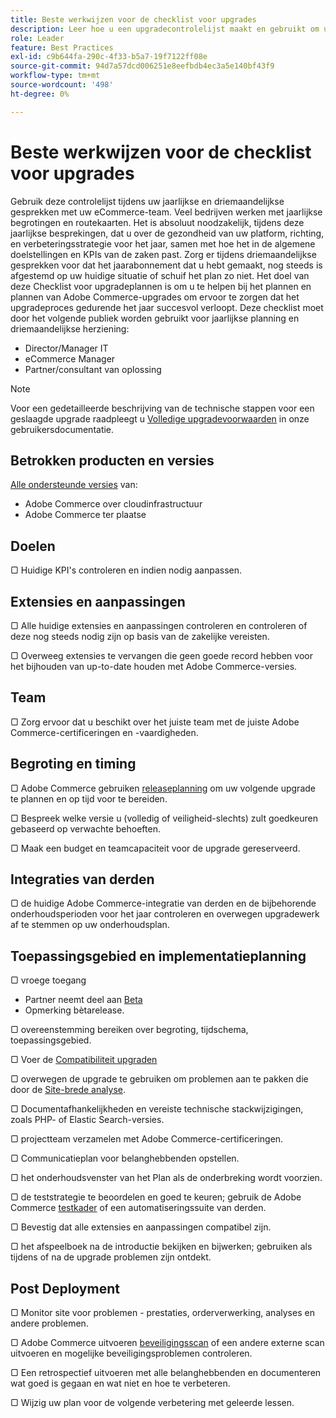 ```yaml
---
title: Beste werkwijzen voor de checklist voor upgrades
description: Leer hoe u een upgradecontrolelijst maakt en gebruikt om uw Adobe Commerce- en Magento Open Source-upgradestrategie te plannen.
role: Leader
feature: Best Practices
exl-id: c9b644fa-290c-4f33-b5a7-19f7122ff08e
source-git-commit: 94d7a57dcd006251e8eefbdb4ec3a5e140bf43f9
workflow-type: tm+mt
source-wordcount: '498'
ht-degree: 0%

---
```


# Beste werkwijzen voor de checklist voor upgrades

Gebruik deze controlelijst tijdens uw jaarlijkse en driemaandelijkse gesprekken met uw eCommerce-team. Veel bedrijven werken met jaarlijkse begrotingen en routekaarten. Het is absoluut noodzakelijk, tijdens deze jaarlijkse besprekingen, dat u over de gezondheid van uw platform, richting, en verbeteringsstrategie voor het jaar, samen met hoe het in de algemene doelstellingen en KPIs van de zaken past. Zorg er tijdens driemaandelijkse gesprekken voor dat het jaarabonnement dat u hebt gemaakt, nog steeds is afgestemd op uw huidige situatie of schuif het plan zo niet. Het doel van deze Checklist voor upgradeplannen is om u te helpen bij het plannen en plannen van Adobe Commerce-upgrades om ervoor te zorgen dat het upgradeproces gedurende het jaar succesvol verloopt. Deze checklist moet door het volgende publiek worden gebruikt voor jaarlijkse planning en driemaandelijkse herziening:

- Director/Manager IT
- eCommerce Manager
- Partner/consultant van oplossing

>[!NOTE]
>
>Voor een gedetailleerde beschrijving van de technische stappen voor een geslaagde upgrade raadpleegt u [Volledige upgradevoorwaarden](../../../upgrade/prepare/prerequisites.md) in onze gebruikersdocumentatie.

## Betrokken producten en versies

[Alle ondersteunde versies](../../../release/versions.md) van:

- Adobe Commerce over cloudinfrastructuur
- Adobe Commerce ter plaatse

## Doelen

▢ Huidige KPI&#39;s controleren en indien nodig aanpassen.

## Extensies en aanpassingen

▢ Alle huidige extensies en aanpassingen controleren en controleren of deze nog steeds nodig zijn op basis van de zakelijke vereisten.

▢ Overweeg extensies te vervangen die geen goede record hebben voor het bijhouden van up-to-date houden met Adobe Commerce-versies.

## Team

▢ Zorg ervoor dat u beschikt over het juiste team met de juiste Adobe Commerce-certificeringen en -vaardigheden.

## Begroting en timing

▢ Adobe Commerce gebruiken [releaseplanning](../../../release/schedule.md) om uw volgende upgrade te plannen en op tijd voor te bereiden.

▢ Bespreek welke versie u (volledig of veiligheid-slechts) zult goedkeuren gebaseerd op verwachte behoeften.

▢ Maak een budget en teamcapaciteit voor de upgrade gereserveerd.

## Integraties van derden

▢ de huidige Adobe Commerce-integratie van derden en de bijbehorende onderhoudsperioden voor het jaar controleren en overwegen upgradewerk af te stemmen op uw onderhoudsplan.

## Toepassingsgebied en implementatieplanning

▢ vroege toegang

- Partner neemt deel aan [Beta](../../../release/beta.md)
- Opmerking bètarelease.

▢ overeenstemming bereiken over begroting, tijdschema, toepassingsgebied.

▢ Voer de [Compatibiliteit upgraden](../../../upgrade/upgrade-compatibility-tool/overview.md)

▢ overwegen de upgrade te gebruiken om problemen aan te pakken die door de [Site-brede analyse](../../../tools/site-wide-analysis-tool/intro.md).

▢ Documentafhankelijkheden en vereiste technische stackwijzigingen, zoals PHP- of Elastic Search-versies.

▢ projectteam verzamelen met Adobe Commerce-certificeringen.

▢ Communicatieplan voor belanghebbenden opstellen.

▢ het onderhoudsvenster van het Plan als de onderbreking wordt voorzien.

▢ de teststrategie te beoordelen en goed te keuren; gebruik de Adobe Commerce [testkader](https://developer.adobe.com/commerce/testing/) of een automatiseringssuite van derden.

▢ Bevestig dat alle extensies en aanpassingen compatibel zijn.

▢ het afspeelboek na de introductie bekijken en bijwerken; gebruiken als tijdens of na de upgrade problemen zijn ontdekt.

## Post Deployment

▢ Monitor site voor problemen - prestaties, orderverwerking, analyses en andere problemen.

▢ Adobe Commerce uitvoeren [beveiligingsscan](https://account.magento.com/scanner/dashboard/) of een andere externe scan uitvoeren en mogelijke beveiligingsproblemen controleren.

▢ Een retrospectief uitvoeren met alle belanghebbenden en documenteren wat goed is gegaan en wat niet en hoe te verbeteren.

▢ Wijzig uw plan voor de volgende verbetering met geleerde lessen.
